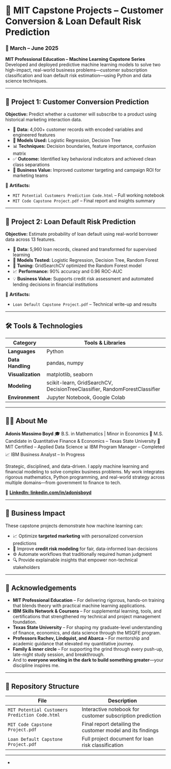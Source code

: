 # 🔬 MIT Capstone Projects – Customer Conversion & Loan Default Risk Prediction

### 📆 March – June 2025

**MIT Professional Education – Machine Learning Capstone Series**
Developed and deployed predictive machine learning models to solve two high-impact, real-world business problems—customer subscription classification and loan default risk estimation—using Python and data science techniques.

---

## 🧠 Project 1: Customer Conversion Prediction

**Objective:** Predict whether a customer will subscribe to a product using historical marketing interaction data.

* 🧼 **Data:** 4,000+ customer records with encoded variables and engineered features
* 🧠 **Models Used:** Logistic Regression, Decision Tree
* 📊 **Techniques:** Decision boundaries, feature importance, confusion matrix
* ✅ **Outcome:** Identified key behavioral indicators and achieved clean class separations
* 🎯 **Business Value:** Improved customer targeting and campaign ROI for marketing teams

📂 **Artifacts:**

* `MIT Potential Customers Prediction Code.html` – Full working notebook
* `MIT Code Capstone Project.pdf` – Final report and insights summary

---

## 🧠 Project 2: Loan Default Risk Prediction

**Objective:** Estimate probability of loan default using real-world borrower data across 13 features.

* 🧼 **Data:** 5,960 loan records, cleaned and transformed for supervised learning
* 🧪 **Models Tested:** Logistic Regression, Decision Tree, Random Forest
* 🔧 **Tuning:** GridSearchCV optimized the Random Forest model
* 📈 **Performance:** 90% accuracy and 0.96 ROC-AUC
* 💡 **Business Value:** Supports credit risk assessment and automated lending decisions in financial institutions

📂 **Artifacts:**

* `Loan Default Capstone Project.pdf` – Technical write-up and results

---

## 🛠️ Tools & Technologies

| Category          | Tools & Libraries                                                          |
| ----------------- | -------------------------------------------------------------------------- |
| **Languages**     | Python                                                                     |
| **Data Handling** | pandas, numpy                                                              |
| **Visualization** | matplotlib, seaborn                                                        |
| **Modeling**      | scikit-learn, GridSearchCV, DecisionTreeClassifier, RandomForestClassifier |
| **Environment**   | Jupyter Notebook, Google Colab                                             |

---

## 👨‍💼 About Me

**Adonis Massimo Boyd**
🎓 B.S. in Mathematics | Minor in Economics
📘 M.S. Candidate in Quantitative Finance & Economics – Texas State University
📜 MIT Certified – Applied Data Science
📊 IBM Program Manager – Completed
📈 IBM Business Analyst – In Progress

Strategic, disciplined, and data-driven. I apply machine learning and financial modeling to solve complex business problems. My work integrates rigorous mathematics, Python programming, and real-world strategy across multiple domains—from government to finance to tech.

🔗 [**LinkedIn: linkedin.com/in/adonisboyd**](https://www.linkedin.com/in/adonisboyd)

---

## 💼 Business Impact

These capstone projects demonstrate how machine learning can:

* 📈 Optimize **targeted marketing** with personalized conversion predictions
* 🏦 Improve **credit risk modeling** for fair, data-informed loan decisions
* ⚙️ Automate workflows that traditionally required human judgment
* 🔍 Provide explainable insights that empower non-technical stakeholders

---

## 🙏 Acknowledgements

* **MIT Professional Education** – For delivering rigorous, hands-on training that blends theory with practical machine learning applications.
* **IBM Skills Network & Coursera** – For supplemental learning, tools, and certifications that strengthened my technical and project management foundation.
* **Texas State University** – For shaping my graduate-level understanding of finance, economics, and data science through the MSQFE program.
* **Professors Rachev, Lindquist, and Abarca** – For mentorship and academic guidance that elevated my quantitative journey.
* **Family & inner circle** – For supporting the grind through every push-up, late-night study session, and breakthrough.
* And to **everyone working in the dark to build something greater**—your discipline inspires me.

---

## 📁 Repository Structure

| File                                           | Description                                                |
| ---------------------------------------------- | ---------------------------------------------------------- |
| `MIT Potential Customers Prediction Code.html` | Interactive notebook for customer subscription prediction  |
| `MIT Code Capstone Project.pdf`                | Final report detailing the customer model and its findings |
| `Loan Default Capstone Project.pdf`            | Full project document for loan risk classification         |

---

* 
